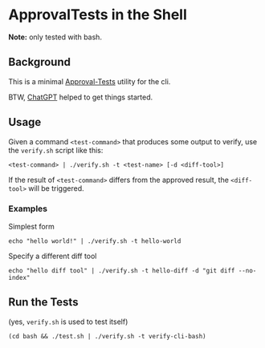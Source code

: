 # ApprovalTests in the Shell

**Note:** only tested with bash.

## Background

This is a minimal [Approval-Tests](http://approvaltests.com/) utility for the cli.

BTW, [ChatGPT](https://openai.com/blog/chatgpt/) helped to get things started.

## Usage

Given a command `<test-command>` that produces some output to verify, use the `verify.sh` script like this:

```shell
<test-command> | ./verify.sh -t <test-name> [-d <diff-tool>]
```

If the result of `<test-command>` differs from the approved result, the `<diff-tool>` will be triggered.

### Examples

Simplest form

```shell
echo "hello world!" | ./verify.sh -t hello-world
```

Specify a different diff tool

```shell
echo "hello diff tool" | ./verify.sh -t hello-diff -d "git diff --no-index"
```

## Run the Tests

(yes, `verify.sh` is used to test itself)

```shell
(cd bash && ./test.sh | ./verify.sh -t verify-cli-bash)
```
